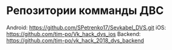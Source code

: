 # Репозитории комманды ДВС

Android: https://github.com/SPetrenko17/Sevkabel_DVS.git
iOS: https://github.com/tim-po/Vk_hack_dvs_ios
Backend: https://github.com/tim-po/vk_hack_2018_dvs_backend
